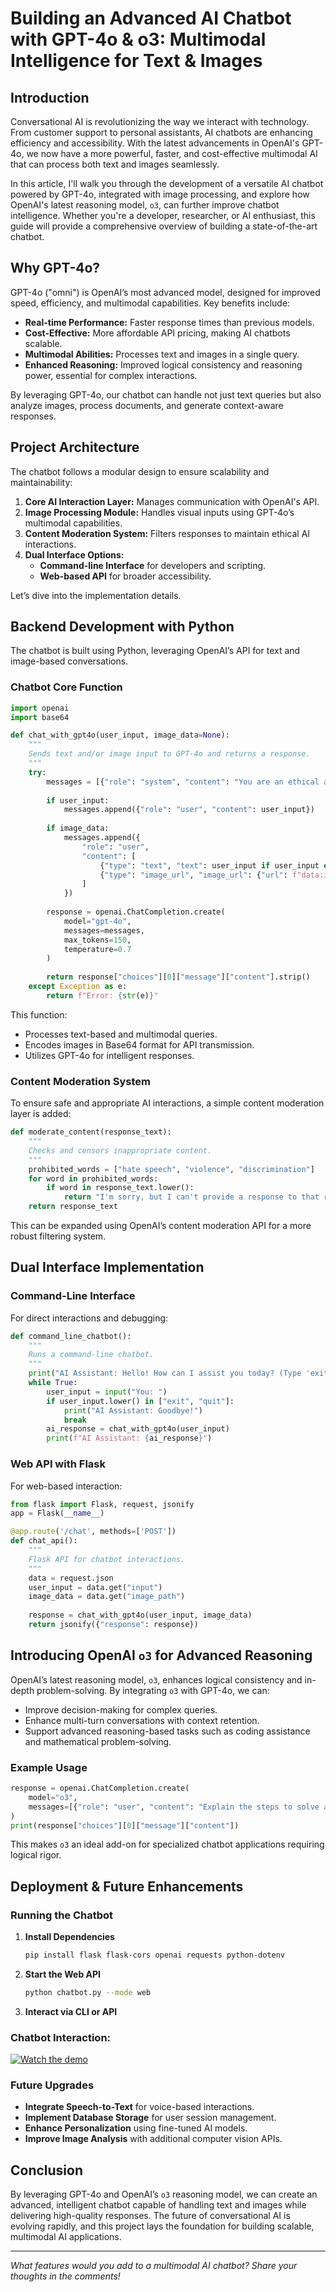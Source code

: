 # Building an Advanced AI Chatbot with GPT-4o & o3: Multimodal Intelligence for Text & Images



## Introduction

Conversational AI is revolutionizing the way we interact with technology. From customer support to personal assistants, AI chatbots are enhancing efficiency and accessibility. With the latest advancements in OpenAI's GPT-4o, we now have a more powerful, faster, and cost-effective multimodal AI that can process both text and images seamlessly.

In this article, I'll walk you through the development of a versatile AI chatbot powered by GPT-4o, integrated with image processing, and explore how OpenAI's latest reasoning model, `o3`, can further improve chatbot intelligence. Whether you're a developer, researcher, or AI enthusiast, this guide will provide a comprehensive overview of building a state-of-the-art chatbot.

## Why GPT-4o?

GPT-4o ("omni") is OpenAI’s most advanced model, designed for improved speed, efficiency, and multimodal capabilities. Key benefits include:

- **Real-time Performance:** Faster response times than previous models.
- **Cost-Effective:** More affordable API pricing, making AI chatbots scalable.
- **Multimodal Abilities:** Processes text and images in a single query.
- **Enhanced Reasoning:** Improved logical consistency and reasoning power, essential for complex interactions.

By leveraging GPT-4o, our chatbot can handle not just text queries but also analyze images, process documents, and generate context-aware responses.

## Project Architecture

The chatbot follows a modular design to ensure scalability and maintainability:

1. **Core AI Interaction Layer:** Manages communication with OpenAI's API.
2. **Image Processing Module:** Handles visual inputs using GPT-4o’s multimodal capabilities.
3. **Content Moderation System:** Filters responses to maintain ethical AI interactions.
4. **Dual Interface Options:**
   - **Command-line Interface** for developers and scripting.
   - **Web-based API** for broader accessibility.

Let’s dive into the implementation details.

## Backend Development with Python

The chatbot is built using Python, leveraging OpenAI’s API for text and image-based conversations.

### Chatbot Core Function

```python
import openai
import base64

def chat_with_gpt4o(user_input, image_data=None):
    """
    Sends text and/or image input to GPT-4o and returns a response.
    """
    try:
        messages = [{"role": "system", "content": "You are an ethical and unbiased AI assistant."}]
        
        if user_input:
            messages.append({"role": "user", "content": user_input})
        
        if image_data:
            messages.append({
                "role": "user",
                "content": [
                    {"type": "text", "text": user_input if user_input else "Describe the image."},
                    {"type": "image_url", "image_url": {"url": f"data:image/png;base64,{image_data}"}}
                ]
            })
        
        response = openai.ChatCompletion.create(
            model="gpt-4o",
            messages=messages,
            max_tokens=150,
            temperature=0.7
        )
        
        return response["choices"][0]["message"]["content"].strip()
    except Exception as e:
        return f"Error: {str(e)}"
```

This function:

- Processes text-based and multimodal queries.
- Encodes images in Base64 format for API transmission.
- Utilizes GPT-4o for intelligent responses.

### Content Moderation System

To ensure safe and appropriate AI interactions, a simple content moderation layer is added:

```python
def moderate_content(response_text):
    """
    Checks and censors inappropriate content.
    """
    prohibited_words = ["hate speech", "violence", "discrimination"]
    for word in prohibited_words:
        if word in response_text.lower():
            return "I'm sorry, but I can't provide a response to that request."
    return response_text
```

This can be expanded using OpenAI’s content moderation API for a more robust filtering system.

## Dual Interface Implementation

### Command-Line Interface

For direct interactions and debugging:

```python
def command_line_chatbot():
    """
    Runs a command-line chatbot.
    """
    print("AI Assistant: Hello! How can I assist you today? (Type 'exit' to quit)")
    while True:
        user_input = input("You: ")
        if user_input.lower() in ["exit", "quit"]:
            print("AI Assistant: Goodbye!")
            break
        ai_response = chat_with_gpt4o(user_input)
        print(f"AI Assistant: {ai_response}")
```

### Web API with Flask

For web-based interaction:

```python
from flask import Flask, request, jsonify
app = Flask(__name__)

@app.route('/chat', methods=['POST'])
def chat_api():
    """
    Flask API for chatbot interactions.
    """
    data = request.json
    user_input = data.get("input")
    image_data = data.get("image_path")
    
    response = chat_with_gpt4o(user_input, image_data)
    return jsonify({"response": response})
```

## Introducing OpenAI `o3` for Advanced Reasoning

OpenAI’s latest reasoning model, `o3`, enhances logical consistency and in-depth problem-solving. By integrating `o3` with GPT-4o, we can:

- Improve decision-making for complex queries.
- Enhance multi-turn conversations with context retention.
- Support advanced reasoning-based tasks such as coding assistance and mathematical problem-solving.

### Example Usage

```python
response = openai.ChatCompletion.create(
    model="o3",
    messages=[{"role": "user", "content": "Explain the steps to solve a quadratic equation."}]
)
print(response["choices"][0]["message"]["content"])
```

This makes `o3` an ideal add-on for specialized chatbot applications requiring logical rigor.

## Deployment & Future Enhancements

### Running the Chatbot

1. **Install Dependencies**
   ```bash
   pip install flask flask-cors openai requests python-dotenv
   ```
2. **Start the Web API**
   ```bash
   python chatbot.py --mode web
   ```
3. **Interact via CLI or API**


### Chatbot Interaction:

[![Watch the demo](/demonstration/Custom-Multimodal-Interactive-LLM-Chatbot.png)](https://www.youtube.com/watch?v=HxUQpRkIVw4)


### Future Upgrades

- **Integrate Speech-to-Text** for voice-based interactions.
- **Implement Database Storage** for user session management.
- **Enhance Personalization** using fine-tuned AI models.
- **Improve Image Analysis** with additional computer vision APIs.

## Conclusion

By leveraging GPT-4o and OpenAI’s `o3` reasoning model, we can create an advanced, intelligent chatbot capable of handling text and images while delivering high-quality responses. The future of conversational AI is evolving rapidly, and this project lays the foundation for building scalable, multimodal AI applications.

---

*What features would you add to a multimodal AI chatbot? Share your thoughts in the comments!*